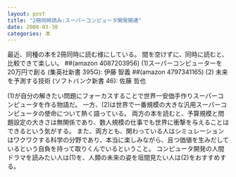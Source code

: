 ```yaml
---
layout: post
title: "2冊同時読み:スーパーコンピュータ開発関連"
date: 2008-03-30
categories: 本
---
```

最近、同種の本を2冊同時に読む様にしている。
間を空けずに、同時に読むと、比較できて楽しい。
##(amazon 4087203956) (1)スーパーコンピューターを20万円で創る (集英社新書 395G): 伊藤 智義
##(amazon 4797341165) (2) 未来を予測する技術 (ソフトバンク新書 46): 佐藤 哲也

(1)が自分の解きたい問題にフォーカスすることで世界一安価手作りスーパーコンピュータを作る物語だ。
一方、(2)は世界で一番規模の大きな汎用スーパーコンピュータの使命について熱く語っている。
両方の本を読むと、予算規模と問題設定の大きさは無関係であり、数人規模の仕事でも世界に衝撃を与えることはできるという気がする。
また、両方とも、関わっている人はシミュレーションはワクワクする科学の分野であり、本当に楽しみながら、且つ価値を生みだしているという自負を持って取りくんでいるということ。
コンピュータ開発の人間ドラマを読みたい人は(1)を、人類の未来の姿を垣間見たい人は(2)をおすすめする。
